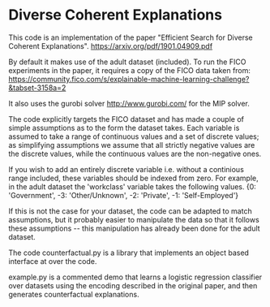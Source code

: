 # Diverse Coherent Explanations

This code is an implementation of the paper "Efficient Search for Diverse
Coherent Explanations". 
https://arxiv.org/pdf/1901.04909.pdf 

By default it makes use of the adult dataset (included). 
To run the FICO experiments in the paper, it requires a copy of the
FICO data taken from:
https://community.fico.com/s/explainable-machine-learning-challenge?&tabset-3158a=2

It also uses the gurobi solver http://www.gurobi.com/ for the MIP solver. 

The code explicitly targets the FICO dataset and has made a couple of simple
assumptions as to the form the dataset takes. Each variable is assumed to take a
range of continuous values and a set of discrete values; as simplifying
assumptions we assume that all strictly negative values are the discrete values,
while the continuous values are the non-negative ones.

If you wish to add an entirely discrete variable i.e. without a continious range
included, these variables should be indexed from zero. For example,
in the adult dataset the 'workclass' variable takes the following values.
{0: 'Government', -3: 'Other/Unknown', -2: 'Private', -1: 'Self-Employed'}

If this is not the case for your dataset, the code can be adapted to match
assumptions, but it probably easier to manipulate the data so that it follows
these assumptions -- this manipulation has already been done for the adult 
dataset.

The code counterfactual.py is a library that implements an object based
interface at over the code. 

example.py is a commented demo that learns a logistic regression classifier 
over datasets using the encoding described in the original paper, and then 
generates counterfactual explanations.





